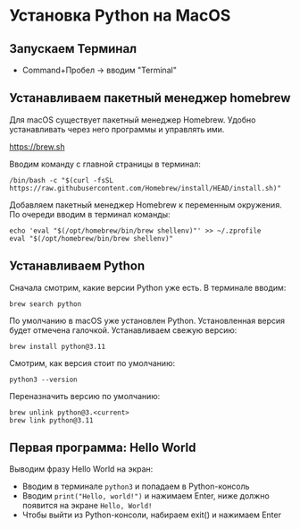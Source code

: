 # Установка Python на MacOS

## Запускаем Терминал

- Command+Пробел -> вводим "Terminal"


## Устанавливаем пакетный менеджер homebrew

Для macOS существует пакетный менеджер Homebrew. Удобно устанавливать через него программы и управлять ими.

https://brew.sh

Вводим команду с главной страницы в терминал:

`/bin/bash -c "$(curl -fsSL https://raw.githubusercontent.com/Homebrew/install/HEAD/install.sh)"`


Добавляем пакетный менеджер Homebrew к переменным окружения. По очереди вводим в терминал команды:

```
echo 'eval "$(/opt/homebrew/bin/brew shellenv)"' >> ~/.zprofile
eval "$(/opt/homebrew/bin/brew shellenv)" 
```

## Устанавливаем Python

Сначала смотрим, какие версии Python уже есть. В терминале вводим:

```
brew search python 
```

По умолчанию в macOS уже установлен Python. Установленная версия будет отмечена галочкой.
Устанавливаем свежую версию:
```
brew install python@3.11
```

Смотрим, как версия стоит по умолчанию:

```
python3 --version 
```

Переназначить версию по умолчанию:
```
brew unlink python@3.<current>
brew link python@3.11
```

## Первая программа: Hello World

Выводим фразу Hello World на экран:

- Вводим в терминале `python3` и попадаем в Python-консоль
- Вводим `print("Hello, world!")` и нажимаем Enter, ниже должно появится на экране `Hello, World!`
- Чтобы выйти из Python-консоли, набираем exit() и нажимаем Enter

